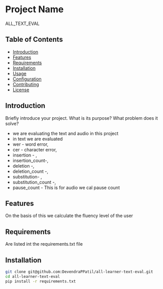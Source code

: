 # Project Name

ALL_TEXT_EVAL


## Table of Contents

- [Introduction](#introduction)
- [Features](#features)
- [Requirements](#requirements)
- [Installation](#installation)
- [Usage](#usage)
- [Configuration](#configuration)
- [Contributing](#contributing)
- [License](#license)

## Introduction

Briefly introduce your project. What is its purpose? What problem does it solve?
- we are evaluating the text and audio in this project
- in text we are evaluated
- wer - word error,
- cer - character error,
- insertion - ,
- insertion_count-,
- deletion -,
- deletion_count -,
- substitution- ,
- substitution_count -,
- pause_count - This is for audio we cal pause count

## Features

On the basis of this we calculate the fluency level of the user

## Requirements

Are listed int the requirements.txt file

## Installation
```bash
git clone git@github.com:DevendraPPatil/all-learner-text-eval.git
cd all-learner-text-eval
pip install -r requirements.txt
